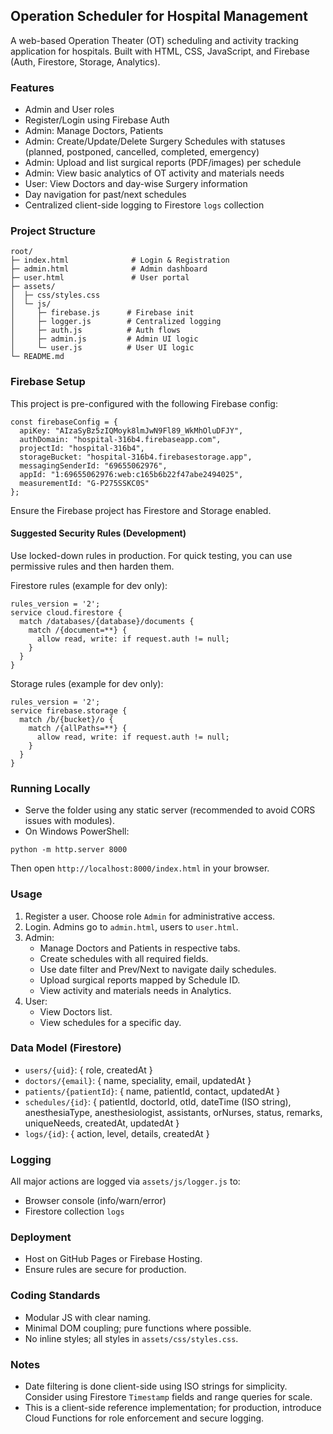 ## Operation Scheduler for Hospital Management

A web-based Operation Theater (OT) scheduling and activity tracking application for hospitals. Built with HTML, CSS, JavaScript, and Firebase (Auth, Firestore, Storage, Analytics).

### Features
- Admin and User roles
- Register/Login using Firebase Auth
- Admin: Manage Doctors, Patients
- Admin: Create/Update/Delete Surgery Schedules with statuses (planned, postponed, cancelled, completed, emergency)
- Admin: Upload and list surgical reports (PDF/images) per schedule
- Admin: View basic analytics of OT activity and materials needs
- User: View Doctors and day-wise Surgery information
- Day navigation for past/next schedules
- Centralized client-side logging to Firestore `logs` collection

### Project Structure
```
root/
├─ index.html              # Login & Registration
├─ admin.html              # Admin dashboard
├─ user.html               # User portal
├─ assets/
│  ├─ css/styles.css
│  └─ js/
│     ├─ firebase.js      # Firebase init
│     ├─ logger.js        # Centralized logging
│     ├─ auth.js          # Auth flows
│     ├─ admin.js         # Admin UI logic
│     └─ user.js          # User UI logic
└─ README.md
```

### Firebase Setup
This project is pre-configured with the following Firebase config:
```
const firebaseConfig = {
  apiKey: "AIzaSyBz5zIQMoyk8lmJwN9Fl89_WkMhOluDFJY",
  authDomain: "hospital-316b4.firebaseapp.com",
  projectId: "hospital-316b4",
  storageBucket: "hospital-316b4.firebasestorage.app",
  messagingSenderId: "69655062976",
  appId: "1:69655062976:web:c165b6b22f47abe2494025",
  measurementId: "G-P275SSKC0S"
};
```
Ensure the Firebase project has Firestore and Storage enabled.

#### Suggested Security Rules (Development)
Use locked-down rules in production. For quick testing, you can use permissive rules and then harden them.

Firestore rules (example for dev only):
```
rules_version = '2';
service cloud.firestore {
  match /databases/{database}/documents {
    match /{document=**} {
      allow read, write: if request.auth != null;
    }
  }
}
```

Storage rules (example for dev only):
```
rules_version = '2';
service firebase.storage {
  match /b/{bucket}/o {
    match /{allPaths=**} {
      allow read, write: if request.auth != null;
    }
  }
}
```

### Running Locally
- Serve the folder using any static server (recommended to avoid CORS issues with modules).
- On Windows PowerShell:
```
python -m http.server 8000
```
Then open `http://localhost:8000/index.html` in your browser.

### Usage
1. Register a user. Choose role `Admin` for administrative access.
2. Login. Admins go to `admin.html`, users to `user.html`.
3. Admin:
   - Manage Doctors and Patients in respective tabs.
   - Create schedules with all required fields.
   - Use date filter and Prev/Next to navigate daily schedules.
   - Upload surgical reports mapped by Schedule ID.
   - View activity and materials needs in Analytics.
4. User:
   - View Doctors list.
   - View schedules for a specific day.

### Data Model (Firestore)
- `users/{uid}`: { role, createdAt }
- `doctors/{email}`: { name, speciality, email, updatedAt }
- `patients/{patientId}`: { name, patientId, contact, updatedAt }
- `schedules/{id}`: {
  patientId, doctorId, otId, dateTime (ISO string), anesthesiaType,
  anesthesiologist, assistants, orNurses, status, remarks, uniqueNeeds,
  createdAt, updatedAt
}
- `logs/{id}`: { action, level, details, createdAt }

### Logging
All major actions are logged via `assets/js/logger.js` to:
- Browser console (info/warn/error)
- Firestore collection `logs`

### Deployment
- Host on GitHub Pages or Firebase Hosting.
- Ensure rules are secure for production.

### Coding Standards
- Modular JS with clear naming.
- Minimal DOM coupling; pure functions where possible.
- No inline styles; all styles in `assets/css/styles.css`.

### Notes
- Date filtering is done client-side using ISO strings for simplicity. Consider using Firestore `Timestamp` fields and range queries for scale.
- This is a client-side reference implementation; for production, introduce Cloud Functions for role enforcement and secure logging.





